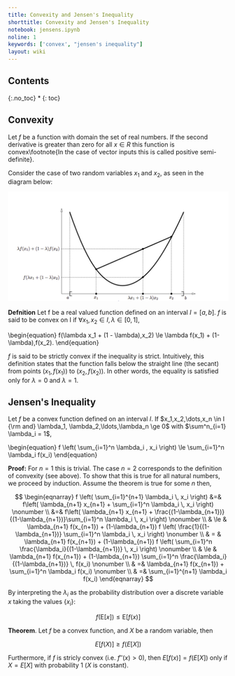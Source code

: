 ```yaml
---
title: Convexity and Jensen's Inequality
shorttitle: Convexity and Jensen's Inequality
notebook: jensens.ipynb
noline: 1
keywords: ['convex', "jensen's inequality"]
layout: wiki
---
```



## Contents
{:.no_toc}
* 
{: toc}







## Convexity

Let $f$ be a function with domain the set of real numbers. If the second derivative is greater than zero 
for all $x\in R$ this function is convex\footnote{In the case of vector inputs this is called positive 
semi-definite}. 


Consider the case of two random variables $x_1$ and $x_2$, as seen in the diagram below:

![](images/EM1.png)


**Defnition** Let f be a real valued function defined on an interval $I = [a, b]$.
$f$ is said to be convex on I if $\forall x_1, x_2 \in I, \lambda \in [0, 1]$,

\begin{equation}
f(\lambda x_1 + (1 - \lambda)\,x_2) \le \lambda f(x_1) + (1- \lambda)\,f(x_2).
\end{equation}

$f$ is said to be strictly convex if the inequality is strict. Intuitively, this definition
states that the function falls below  the
straight line (the secant) from points $(x_1, f(x_1))$ to $(x_2, f(x_2))$. In other words, the equality is satisfied only for $\lambda = 0$ and $\lambda = 1$.

## Jensen's Inequality

Let $f$ be a convex function defined on an interval $I$. 
If $x_1,x_2,\dots,x_n \in I {\rm and} \lambda_1, \lambda_2,\ldots,\lambda_n \ge  0$ with $\sum^n_{i=1} \lambda_i = 1$,

\begin{equation}
f \left( \sum_{i=1}^n \lambda_i \,  x_i \right) \le  \sum_{i=1}^n \lambda_i f(x_i) 
\end{equation}

**Proof:**	For $n = 1$ this is trivial. The case $n = 2$ corresponds to the definition of convexity (see above). 
To show that this is true for all natural numbers, we proceed by induction. Assume the theorem is true for some $n$ then,

$$
\begin{eqnarray}
f \left( \sum_{i=1}^{n+1} \lambda_i \,  x_i \right) &=& f\left( \lambda_{n+1} x_{n+1} + \sum_{i=1}^n \lambda_i \,  x_i  \right) \nonumber \\
		&=&  f\left( \lambda_{n+1} x_{n+1} + \frac{(1-\lambda_{n+1})}{(1-\lambda_{n+1})}\sum_{i=1}^n \lambda_i \,  x_i  \right) \nonumber \\
		& \le & \lambda_{n+1} f(x_{n+1}) + (1-\lambda_{n+1}) f \left( \frac{1}{(1-\lambda_{n+1})} \sum_{i=1}^n \lambda_i \,  x_i  \right) \nonumber \\
		& = & \lambda_{n+1} f(x_{n+1}) + (1-\lambda_{n+1}) f \left( \sum_{i=1}^n \frac{\lambda_i}{(1-\lambda_{n+1})} \,  x_i  \right)  \nonumber \\
		& \le & \lambda_{n+1} f(x_{n+1}) + (1-\lambda_{n+1})  \sum_{i=1}^n \frac{\lambda_i}{(1-\lambda_{n+1})} \,  f(x_i)  \nonumber \\ 
		& =&  \lambda_{n+1} f(x_{n+1}) + \sum_{i=1}^n \lambda_i f(x_i) \nonumber \\ 
		& =&  \sum_{i=1}^{n+1}  \lambda_i f(x_i)
\end{eqnarray}
$$

By interpreting the $\lambda_i$ as the probability distribution over a discrete variable $x$ taking the values $\{x_i\}$:

$$f(\mathrm{E}[x]) \le \mathrm{E}[f(x)]$$

 

**Theorem**. Let $f$ be a convex function, and $X$ be a random variable, then

$$ E[f(X)] \ge f(E[X]) $$ 

Furthermore, if $f$ is stricly convex (i.e. $f''(x)>0$), then $E[f(x)]=f(E[X])$ only if $X=E[X]$ with
probability 1 ($X$ is constant).  
